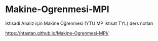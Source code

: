 # Makine-Ogrenmesi-MPI

İktisadi Analiz için Makine Öğrenmesi (YTU MP İktisat TYL) ders notları 

<https://htastan.github.io/Makine-Ogrenmesi-MPI/>

